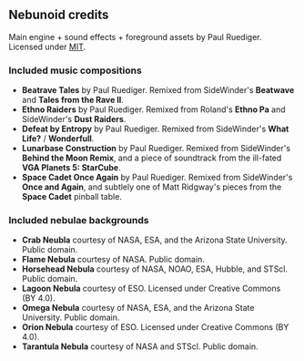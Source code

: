 ## Nebunoid credits
Main engine + sound effects + foreground assets by Paul Ruediger. Licensed under [MIT](license.md).

### Included music compositions
* **Beatrave Tales** by Paul Ruediger. Remixed from SideWinder's **Beatwave** and **Tales from the Rave II**.
* **Ethno Raiders** by Paul Ruediger. Remixed from Roland's **Ethno Pa** and SideWinder's **Dust Raiders**.
* **Defeat by Entropy** by Paul Ruediger. Remixed from SideWinder's **What Life?** / **Wonderfull**.
* **Lunarbase Construction** by Paul Ruediger. Remixed from SideWinder's **Behind the Moon Remix**, and a piece of soundtrack from the ill-fated **VGA Planets 5: StarCube**.
* **Space Cadet Once Again** by Paul Ruediger. Remixed from SideWinder's **Once and Again**, and subtlely one of Matt Ridgway's pieces from the **Space Cadet** pinball table.

### Included nebulae backgrounds
* **Crab Neubla** courtesy of NASA, ESA, and the Arizona State University. Public domain.
* **Flame Nebula** courtesy of NASA. Public domain.
* **Horsehead Nebula** courtesy of NASA, NOAO, ESA, Hubble, and STScl. Public domain.
* **Lagoon Nebula** courtesy of ESO. Licensed under Creative Commons (BY 4.0).
* **Omega Nebula** courtesy of NASA, ESA, and the Arizona State University. Public domain.
* **Orion Nebula** courtesy of ESO. Licensed under Creative Commons (BY 4.0).
* **Tarantula Nebula** courtesy of NASA and STScl. Public domain.
